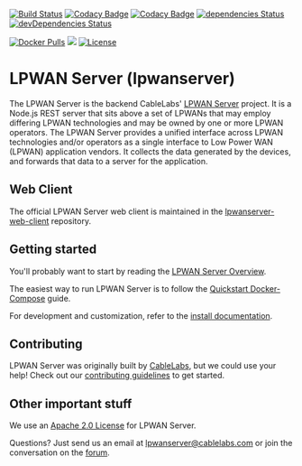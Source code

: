 [![Build Status](https://travis-ci.org/cablelabs/lpwanserver.svg?branch=master)](https://travis-ci.org/cablelabs/lpwanserver)
[![Codacy Badge](https://api.codacy.com/project/badge/Grade/e0a465b09a834c2ca668246c6dd65cf7)](https://app.codacy.com/app/dschrimpsher/lpwanserver?utm_source=github.com&utm_medium=referral&utm_content=cablelabs/lpwanserver&utm_campaign=Badge_Grade_Dashboard)
[![Codacy Badge](https://api.codacy.com/project/badge/Coverage/334585cb09cc4f86a4152aef9dc6175d)](https://www.codacy.com/app/cablelabs/lpwanserver?utm_source=github.com&utm_medium=referral&utm_content=cablelabs/lpwanserver&utm_campaign=Badge_Coverage)
[![dependencies Status](https://david-dm.org/cablelabs/lpwanserver/status.svg)](https://david-dm.org/cablelabs/lpwanserver)
[![devDependencies Status](https://david-dm.org/cablelabs/lpwanserver/dev-status.svg)](https://david-dm.org/cablelabs/lpwanserver?type=dev)

[![Docker Pulls](https://img.shields.io/docker/pulls/lpwanserver/lpwanserver.svg)](https://hub.docker.com/r/lpwanserver/lpwanserver/)
[![](https://img.shields.io/github/downloads/cablelabs/lpwanserver/total.svg)](https://github.com/cablelabs/lpwanserver/releases)
[![License](https://img.shields.io/hexpm/l/plug.svg)](https://github.com/cablelabs/lpwanserver/blob/master/LICENSE)

# LPWAN Server (lpwanserver)

The LPWAN Server is the backend CableLabs' [LPWAN Server](http://lpwanserver.com/)
project. It is a Node.js REST server that sits above a set of LPWANs that may
employ differing LPWAN technologies and may be owned by one or more LPWAN
operators. The LPWAN Server provides a unified interface across LPWAN
technologies and/or operators as a single interface to Low Power WAN (LPWAN)
application vendors. It collects the data generated by the devices, and forwards
that data to a server for the application.

## Web Client

The official LPWAN Server web client is maintained in the
[lpwanserver-web-client](https://github.com/cablelabs/lpwanserver-web-client)
repository.

## Getting started

You'll probably want to start by reading the
[LPWAN Server Overview](http://lpwanserver.com/overview/).

The easiest way to run LPWAN Server is to follow the
[Quickstart Docker-Compose](http://lpwanserver.com/guides/dockercompose/)
guide.

For development and customization, refer to the
[install documentation](https://lpwanserver.com/install/requirements/).

## Contributing

LPWAN Server was originally built by [CableLabs](http://cablelabs.com/), but
we could use your help! Check out our [contributing guidelines](CONTRIBUTING.md)
to get started.

## Other important stuff

We use an [Apache 2.0 License](LICENSE) for LPWAN Server.

Questions? Just send us an email at
[lpwanserver@cablelabs.com](mailto:lpwanserver@cablelabs.com) or join the
conversation on the [forum](http://forum.lpwanserver.com/).
